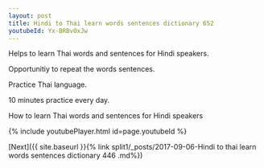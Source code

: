 ```yaml
---
layout: post
title: Hindi to Thai learn words sentences dictionary 652 
youtubeId: Yx-BRBvOxJw
---
```

 
 
Helps to learn Thai words and sentences for Hindi speakers.

Opportunitiy to repeat the words sentences. 

Practice Thai language. 
 
10 minutes practice every day. 
 
How to learn Thai words and sentences for Hindi speakers 
 
{% include youtubePlayer.html id=page.youtubeId %}
 
 
[Next]({{ site.baseurl }}{% link  split1/_posts/2017-09-06-Hindi to thai learn words sentences dictionary 446 .md%})
 
